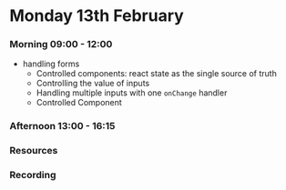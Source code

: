# Monday 13th February

### Morning 09:00 - 12:00
   - handling forms
     - Controlled components: react state as the single source of truth
     - Controlling the value of inputs
     - Handling multiple inputs with one `onChange` handler
     - Controlled Component


### Afternoon 13:00 - 16:15



### Resources



### Recording
